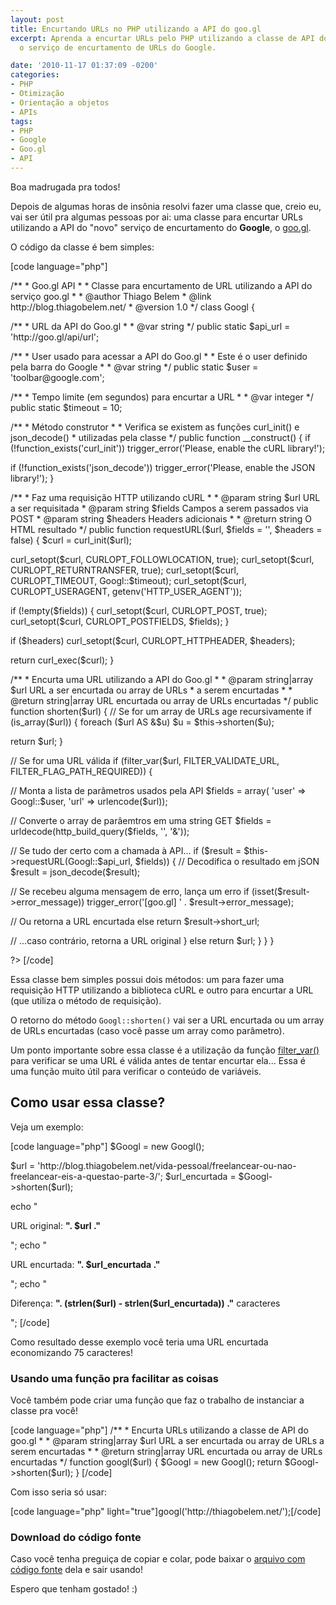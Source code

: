 ```yaml
---
layout: post
title: Encurtando URLs no PHP utilizando a API do goo.gl
excerpt: Aprenda a encurtar URLs pelo PHP utilizando a classe de API do <a href="http://goo.gl/">goo.gl</a>,
  o serviço de encurtamento de URLs do Google.

date: '2010-11-17 01:37:09 -0200'
categories:
- PHP
- Otimização
- Orientação a objetos
- APIs
tags:
- PHP
- Google
- Goo.gl
- API
---
```

<p>Boa madrugada pra todos!</p>
<p>Depois de algumas horas de insônia resolvi fazer uma classe que, creio eu, vai ser útil pra algumas pessoas por ai: uma classe para encurtar URLs utilizando a API do "novo" serviço de encurtamento do <strong>Google</strong>, o <a href="http://goo.gl/" target="_blank">goo.gl</a>.
<a id="more"></a><a id="more-991"></a></p>
<p>O código da classe é bem simples:</p>
<p>[code language="php"]
<?php</p>
<p>/**
 * Goo.gl API
 *
 * Classe para encurtamento de URL utilizando a API do serviço goo.gl
 *
 * @author Thiago Belem <contato@thiagobelem.net>
 * @link http://blog.thiagobelem.net/
 * @version 1.0
 */
class Googl {</p>
<p>	/**
	 * URL da API do Goo.gl
	 *
	 * @var string
	 */
	public static $api_url = 'http://goo.gl/api/url';</p>
<p>	/**
	 * User usado para acessar a API do Goo.gl
	 *
	 * Este é o user definido pela barra do Google
	 *
	 * @var string
	 */
	public static $user = 'toolbar@google.com';</p>
<p>	/**
	 * Tempo limite (em segundos) para encurtar a URL
	 *
	 * @var integer
	 */
	public static $timeout = 10;</p>
<p>	/**
	 * Método construtor
	 *
	 * Verifica se existem as funções curl_init() e json_decode()
	 *  utilizadas pela classe
	 */
	public function __construct() {
		if (!function_exists('curl_init'))
			trigger_error('Please, enable the cURL library!');</p>
<p>		if (!function_exists('json_decode'))
			trigger_error('Please, enable the JSON library!');
	}</p>
<p>	/**
	 * Faz uma requisição HTTP utilizando cURL
	 *
	 * @param string $url URL a ser requisitada
	 * @param string $fields Campos a serem passados via POST
	 * @param string $headers Headers adicionais
	 *
	 * @return string O HTML resultado
	 */
	public function requestURL($url, $fields = '', $headers = false) {
		$curl = curl_init($url);</p>
<p>		curl_setopt($curl, CURLOPT_FOLLOWLOCATION, true);
		curl_setopt($curl, CURLOPT_RETURNTRANSFER, true);
		curl_setopt($curl, CURLOPT_TIMEOUT, Googl::$timeout);
        curl_setopt($curl, CURLOPT_USERAGENT, getenv('HTTP_USER_AGENT'));</p>
<p>		if (!empty($fields)) {
			curl_setopt($curl, CURLOPT_POST, true);
			curl_setopt($curl, CURLOPT_POSTFIELDS, $fields);
		}</p>
<p>		if ($headers)
			curl_setopt($curl, CURLOPT_HTTPHEADER, $headers);</p>
<p>		return curl_exec($curl);
	}</p>
<p>	/**
	 * Encurta uma URL utilizando a API do Goo.gl
	 *
	 * @param string|array $url URL a ser encurtada ou array de URLs
	 *  a serem encurtadas
	 *
	 * @return string|array URL encurtada ou array de URLs encurtadas
	 */
	public function shorten($url) {
		// Se for um array de URLs age recursivamente
		if (is_array($url)) {
			foreach ($url AS &$u)
				$u = $this->shorten($u);</p>
<p>			return $url;
		}</p>
<p>		// Se for uma URL válida
		if (filter_var($url, FILTER_VALIDATE_URL, FILTER_FLAG_PATH_REQUIRED)) {</p>
<p>			// Monta a lista de parâmetros usados pela API
			$fields = array(
				'user' => Googl::$user,
				'url' => urlencode($url));</p>
<p>			// Converte o array de parâemtros em uma string GET
			$fields = urldecode(http_build_query($fields, '', '&'));</p>
<p>			// Se tudo der certo com a chamada à API...
			if ($result = $this->requestURL(Googl::$api_url, $fields)) {
				// Decodifica o resultado em jSON
				$result = json_decode($result);</p>
<p>				// Se recebeu alguma mensagem de erro, lança um erro
				if (isset($result->error_message))
					trigger_error('[goo.gl] ' . $result->error_message);</p>
<p>				// Ou retorna a URL encurtada
				else
					return $result->short_url;</p>
<p>			// ...caso contrário, retorna a URL original
			} else
				return $url;
		}
	}
}</p>
<p>?>
[/code]</p>
<p>Essa classe bem simples possui dois métodos: um para fazer uma requisição HTTP utilizando a biblioteca cURL e outro para encurtar a URL (que utiliza o método de requisição).</p>
<p>O retorno do método <code>Googl::shorten()</code> vai ser a URL encurtada ou um array de URLs encurtadas (caso você passe um array como parâmetro).</p>
<p>Um ponto importante sobre essa classe é a utilização da função <a href="http://www.php.net/manual/en/function.filter-var.php">filter_var()</a> para verificar se uma URL é válida antes de tentar encurtar ela... Essa é uma função muito útil para verificar o conteúdo de variáveis.</p>
<h2>Como usar essa classe?</h2>
<p>Veja um exemplo:</p>
<p>[code language="php"]
$Googl = new Googl();</p>
<p>$url = 'http://blog.thiagobelem.net/vida-pessoal/freelancear-ou-nao-freelancear-eis-a-questao-parte-3/';
$url_encurtada = $Googl->shorten($url);</p>
<p>echo "<p>URL original: <strong>". $url ."</strong></p>";
echo "<p>URL encurtada: <strong>". $url_encurtada ."</strong></p>";
echo "<p>Diferença: <strong>". (strlen($url) - strlen($url_encurtada)) ."</strong> caracteres</p>";
[/code]</p>
<p>Como resultado desse exemplo você teria uma URL encurtada economizando 75 caracteres!</p>
<h3>Usando uma função pra facilitar as coisas</h3>
<p>Você também pode criar uma função que faz o trabalho de instanciar a classe pra você!</p>
<p>[code language="php"]
/**
 * Encurta URLs utilizando a classe de API do goo.gl
 *
 * @param string|array $url URL a ser encurtada ou array de URLs a serem encurtadas
 *
 * @return string|array URL encurtada ou array de URLs encurtadas
 */
function googl($url) {
	$Googl = new Googl();
	return $Googl->shorten($url);
}
[/code]</p>
<p>Com isso seria só usar:</p>
<p>[code language="php" light="true"]googl('http://thiagobelem.net/');[/code]</p>
<h3>Download do código fonte</h3>
<p>Caso você tenha preguiça de copiar e colar, pode baixar o <a title="Código-fonte da classe Googl" href="/arquivos/googl.class.phps" target="_blank">arquivo com código fonte</a> dela e sair usando!</p>
<p>Espero que tenham gostado! :)</p>
